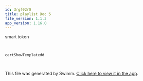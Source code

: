 ```yaml
---
id: 3rgf02r8
title: playlist Doc 5
file_version: 1.1.3
app_version: 1.16.0
---
```


smart token

<br/>

`cartShowTemplatedd`<swm-token data-swm-token=":routes/cart.js:3:2:2:`const cartShowTemplatedd = require(&#39;../views/cart/show&#39;)`"/>

<br/>

This file was generated by Swimm. [Click here to view it in the app](https://swimm-web-app.web.app/repos/Z2l0aHViJTNBJTNBZWNvbW0lM0ElM0Ftb3NoaWtzd2ltbQ==/docs/3rgf02r8).
